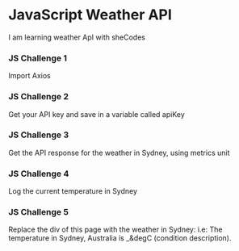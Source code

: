 # JavaScript Weather API

I am learning weather ApI with sheCodes

### JS Challenge 1

Import Axios

### JS Challenge 2

Get your API key and save in a variable called apiKey

### JS Challenge 3

Get the API response for the weather in Sydney, using metrics unit

### JS Challenge 4

Log the current temperature in Sydney

### JS Challenge 5

Replace the div of this page with the weather in Sydney: i.e:
The temperature in Sydney, Australia is \_&degC (condition description).
